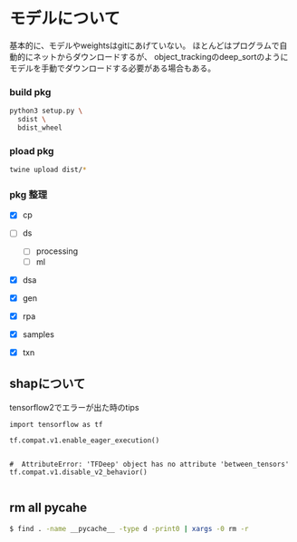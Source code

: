 # モデルについて

基本的に、モデルやweightsはgitにあげていない。
ほとんどはプログラムで自動的にネットからダウンロードするが、
object_trackingのdeep_sortのようにモデルを手動でダウンロードする必要がある場合もある。


### build pkg 
```sh
python3 setup.py \
  sdist \
  bdist_wheel
```


### pload pkg 
```sh
twine upload dist/* 
```


### pkg 整理
- [x] cp
- [ ] ds
  - [ ] processing
  - [ ] ml
- [x] dsa
- [x] gen
- [x] rpa
- [x] samples 
- [x] txn


## shapについて
tensorflow2でエラーが出た時のtips
```py3
import tensorflow as tf 

tf.compat.v1.enable_eager_execution()


#  AttributeError: 'TFDeep' object has no attribute 'between_tensors'
tf.compat.v1.disable_v2_behavior() 


``` 




## rm all __pycahe__ 
```sh
$ find . -name __pycache__ -type d -print0 | xargs -0 rm -r 
```